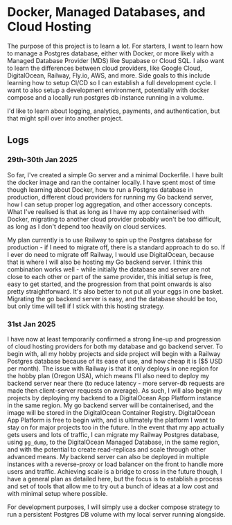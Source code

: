 # Docker, Managed Databases, and Cloud Hosting

The purpose of this project is to learn a lot. For starters, I want to learn how to manage a Postgres database, either with Docker, or more likely with a Managed Database Provider (MDS) like Supabase or Cloud SQL. I also want to learn the differences between cloud providers, like Google Cloud, DigitalOcean, Railway, Fly.io, AWS, and more. Side goals to this include learning how to setup CI/CD so I can establish a full development cycle. I want to also setup a development environment, potentially with docker compose and a locally run postgres db instance running in a volume.

I'd like to learn about logging, analytics, payments, and authentication, but that might spill over into another project.

## Logs

### 29th-30th Jan 2025

So far, I've created a simple Go server and a minimal Dockerfile. I have built the docker image and ran the container locally. I have spent most of time though learning about Docker, how to run a Postgres database in production, different cloud providers for running my Go backend server, how I can setup proper log aggregation, and other accessory concepts. What I've realised is that as long as I have my app containerised with Docker, migrating to another cloud provider probably won't be too difficult, as long as I don't depend too heavily on cloud services.

My plan currently is to use Railway to spin up the Postgres database for production - if I need to migrate off, there is a standard approach to do so. If I ever do need to migrate off Railway, I would use DigitalOcean, because that is where I will also be hosting my Go backend server. I think this combination works well - while initially the database and server are not close to each other or part of the same provider, this initial setup is free, easy to get started, and the progression from that point onwards is also pretty straightforward. It's also better to not put all your eggs in one basket. Migrating the go backend server is easy, and the database should be too, but only time will tell if I stick with this hosting strategy.

### 31st Jan 2025

I have now at least temporarily confirmed a strong line-up and progression of cloud hosting providers for both my database and go backend server. To begin with, all my hobby projects and side project will begin with a Railway Postgres database because of its ease of use, and how cheap it is ($5 USD per month). The issue with Railway is that it only deploys in one region for the hobby plan (Oregon USA), which means I'll also need to deploy my backend server near there (to reduce latency - more server-db requests are made then client-server requests on average). As such, I will also begin my projects by deploying my backend to a DigitalOcean App Platform instance in the same region. My go backend server will be containerised, and the image will be stored in the DigitalOcean Container Registry. DigitalOcean App Platform is free to begin with, and is ultimately the platform I want to stay on for major projects too in the future. In the event that my app actually gets users and lots of traffic, I can migrate my Railway Postgres database, using `pg_dump`, to the DigitalOcean Managed Database, in the same region, and with the potential to create read-replicas and scale through other advanced means. My backend server can also be deployed in multiple instances with a reverse-proxy or load balancer on the front to handle more users and traffic. Achieving scale is a bridge to cross in the future though, I have a general plan as detailed here, but the focus is to establish a process and set of tools that allow me to try out a bunch of ideas at a low cost and with minimal setup where possible.

For development purposes, I will simply use a docker compose strategy to run a persistent Postgres DB volume with my local server running alongside.
